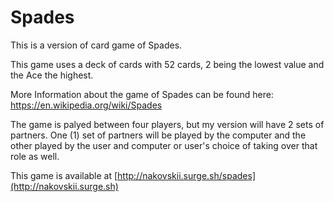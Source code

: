 # Spades
This is a version of card game of Spades.

This game uses a deck of cards with 52 cards, 2 being the lowest value and the Ace the highest.

More Information about the game of Spades can be found here:
https://en.wikipedia.org/wiki/Spades

The game is palyed between four players, but my version will have 2 sets of partners. One (1) set of partners will be played by the computer and the other played by the user and computer or user's choice of taking over that role as well.


This game is available at [http://nakovskii.surge.sh/spades](http://nakovskii.surge.sh)







